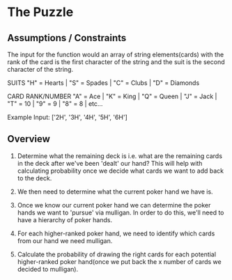 # The Puzzle 

## Assumptions / Constraints

The input for the function would an array of string elements(cards) with the rank of the card is the first character of the string and the suit is the second character of the string. 

SUITS
"H" = Hearts | "S" = Spades | "C" = Clubs | "D" = Diamonds

CARD RANK/NUMBER
"A" = Ace    |  "K" = King  | "Q" = Queen | "J" = Jack | "T" = 10 | "9" = 9 | "8" = 8 | etc...


Example Input: ['2H', '3H', '4H', '5H', '6H'] 

## Overview

1. Determine what the remaining deck is i.e. what are the remaining cards in the deck after we've been 'dealt' our hand? This will help with calculating probability once we decide what cards we want to add back to the deck. 

2. We then need to determine what the current poker hand we have is. 

3. Once we know our current poker hand we can determine the poker hands we want to 'pursue' via mulligan. In order to do this, we'll need to have a hierarchy of poker hands. 

4. For each higher-ranked poker hand, we need to identify which cards from our hand we need mulligan.

5. Calculate the probability of drawing the right cards for each potential higher-ranked poker hand(once we put back the x number of cards we decided to mulligan).